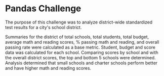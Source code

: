 # Pandas Challenge

The purpose of this challenge was to analyze district-wide standardized test results for a city's school district.

Summaries for the district of total schools, total students, total budget, average math and reading scores, % passing math and reading, and overall passing rate were calculated as a base metric. Student, budget and score data was calculated for each school. Comparing scores by school and with the overall district scores, the top and bottom 5 schools were determined. Analysis determined that small schools and charter schools perform better and have higher math and reading scores.